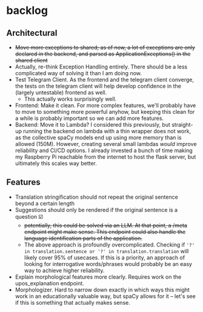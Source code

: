 # backlog



## Architectural

- ~~Move more exceptions to shared; as of now, a lot of exceptions are only declared in the backend,
and parsed as ApplicationExceptions() in the shared client~~
- Actually, re-think Exception Handling entirely. There should be a less complicated way of solving it than I am doing now.
- Test Telegram Client. As the frontend and the telegram client converge, the tests on the telegram client
will help develop confidence in the (largely untestable) frontend as well.
  - This actually works surprisingly well.
- Frontend: Make it clean. For more complex features, we'll probably have to move to something more powerful anyhow, but keeping this clean for a while is probably important so we can add more features.
- Backend: Move it to Lambda? I considered this previously, but straight-up running the backend on lambda with a thin wrapper does not work, as the collective spaCy models end up using more memory than is allowed (150M). However, creating several small lambdas _would_ improve reliability and CI/CD options. I already invested a bunch of time making my Raspberry Pi reachable from the internet to host the flask server, but ultimately this scales way better.

## Features

- Translation stringification should not repeat the original sentence beyond a certain length
- Suggestions should only be rendered if the original sentence is a question ☑️
  - ~~potentially, this could be solved via an LLM. At that point, a /meta endpoint might make sense. This endpoint could
  also handle the language identification parts of the application.~~
  - The above approach is profoundly overcomplicated. Checking if `'?' in translation.sentence or '?' in translation.translation` will likely cover 95% of usecases. If this is a priority, an approach of looking for interrogative words/phrases would probably be an easy way to achieve higher reliability.
- Explain morphological features more clearly. Requires work on the upos_explanation endpoint.
- Morphologizer. Hard to narrow down exactly in which ways this might work in an educationally valuable way, but spaCy allows for it – let's see if this is something that actually makes sense.

